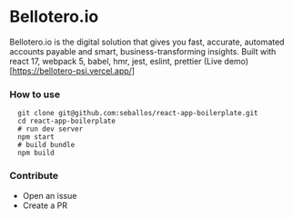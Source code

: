 # Bellotero.io

Bellotero.io is the digital solution that gives you fast, accurate, automated accounts payable and smart, business-transforming insights.
Built with react 17, webpack 5, babel, hmr, jest, eslint, prettier
(Live demo)[https://bellotero-psi.vercel.app/]

### How to use

```
  git clone git@github.com:seballos/react-app-boilerplate.git
  cd react-app-boilerplate
  # run dev server
  npm start
  # build bundle
  npm build
```

### Contribute

- Open an issue
- Create a PR
